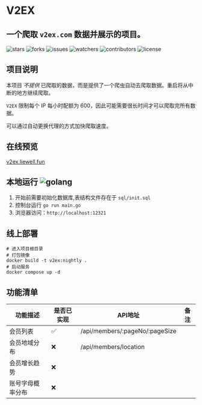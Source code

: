# V2EX

## 一个爬取 `v2ex.com` 数据并展示的项目。

![stars](https://img.shields.io/github/stars/LieWell/v2ex.svg)
![forks](https://img.shields.io/github/forks/LieWell/v2ex.svg)
![issues](https://img.shields.io/github/issues/LieWell/v2ex.svg)
![watchers](https://img.shields.io/github/watchers/LieWell/v2ex.svg)
![contributors](https://img.shields.io/github/contributors/LieWell/v2ex.svg)
![license](https://img.shields.io/github/license/LieWell/v2ex.svg)

## 项目说明

本项目 *不提供* 已爬取的数据，而是提供了一个爬虫自动去爬取数据。重启将从中断的地方继续爬取。

`V2EX` 限制每个 IP 每小时配额为 600，因此可能需要很长时间才可以爬取完所有数据。

可以通过自动更换代理的方式加快爬取速度。

## 在线预览

[v2ex.liewell.fun](https://v2ex.liewell.fun)

## 本地运行 ![golang](https://img.shields.io/badge/golang->=1.21.0-blue)

1. 开始前需要初始化数据库,表结构文件存在于 `sql/init.sql`
2. 控制台运行 `go run main.go`
3. 浏览器访问：`http://localhost:12321`

## 线上部署

```shell
# 进入项目根目录
# 打包镜像
docker build -t v2ex:nightly .
# 启动服务
docker compose up -d
```

## 功能清单

| 功能描述     | 是否已实现 | API地址                          | 备注 |
|----------|-------|--------------------------------|----|
| 会员列表     | ✅     | /api/members/:pageNo/:pageSize |    |
| 会员地域分布   | ❌     | /api/members/location          |    |
| 会员增长趋势   | ❌     |                                |    |
| 账号字母概率分布 | ❌     |                                |    |
